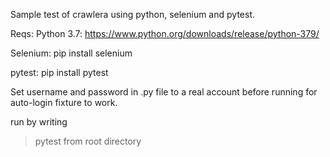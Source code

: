 Sample test of crawlera using python, selenium and pytest.

Reqs:
Python 3.7: https://www.python.org/downloads/release/python-379/

Selenium: pip install selenium

pytest: pip install pytest

Set username and password in .py file to a real account before running for auto-login fixture to work.


run by writing 
> pytest
from root directory
